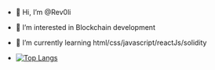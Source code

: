 - 👋 Hi, I’m @Rev0li
- 👀 I’m interested in Blockchain development
- 🌱 I’m currently learning html/css/javascript/reactJs/solidity

- [![Top Langs](https://github-readme-stats.vercel.app/api/top-langs/?username=Rev0li&hide_progress=true)](https://github.com/Rev0li/github-readme-stats)

<!---
En dessous les stats github
[![Rev0li's GitHub stats](https://github-readme-stats.vercel.app/api?username=Rev0li)](https://github.com/Rev0li/github-readme-stats)

Rev0li/Rev0li is a ✨ special ✨ repository because its `README.md` (this file) appears on your GitHub profile.
You can click the Preview link to take a look at your changes.
--->
